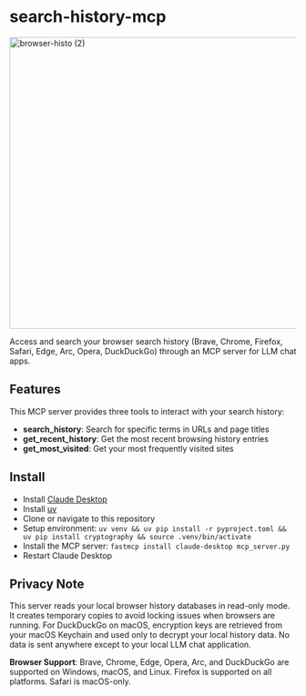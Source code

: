 # search-history-mcp

<img width="1024" height="512" alt="browser-histo (2)" src="https://github.com/user-attachments/assets/9bd134ed-b400-45ae-8134-9c3f854989b3" />



Access and search your browser search history (Brave, Chrome, Firefox, Safari, Edge, Arc, Opera, DuckDuckGo) through an MCP server for LLM chat apps.

## Features

This MCP server provides three tools to interact with your search history:

- **search_history**: Search for specific terms in URLs and page titles
- **get_recent_history**: Get the most recent browsing history entries
- **get_most_visited**: Get your most frequently visited sites

## Install

- Install [Claude Desktop](https://claude.ai/download)
- Install [uv](https://docs.astral.sh/uv/getting-started/installation/)
- Clone or navigate to this repository
- Setup environment: `uv venv && uv pip install -r pyproject.toml && uv pip install cryptography && source .venv/bin/activate`
- Install the MCP server: `fastmcp install claude-desktop mcp_server.py`
- Restart Claude Desktop

## Privacy Note

This server reads your local browser history databases in read-only mode. It creates temporary copies to avoid locking issues when browsers are running. For DuckDuckGo on macOS, encryption keys are retrieved from your macOS Keychain and used only to decrypt your local history data. No data is sent anywhere except to your local LLM chat application.

**Browser Support**: Brave, Chrome, Edge, Opera, Arc, and DuckDuckGo are supported on Windows, macOS, and Linux. Firefox is supported on all platforms. Safari is macOS-only.
